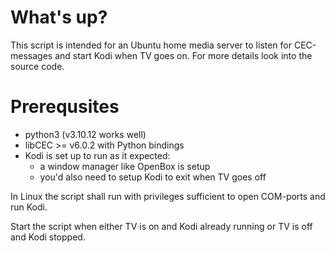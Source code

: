 # What's up?
This script is intended for an Ubuntu home media server to listen for CEC-messages and start Kodi when TV goes on.
For more details look into the source code.

# Prerequsites
* python3 (v3.10.12 works well)
* libCEC >= v6.0.2 with Python bindings
* Kodi is set up to run as it expected:
  * a window manager like OpenBox is setup
  * you'd also need to setup Kodi to exit when TV goes off

In Linux the script shall run with privileges sufficient to open COM-ports and run Kodi.

Start the script when either TV is on and Kodi already running or TV is off and Kodi stopped.
